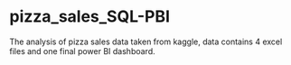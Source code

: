 # pizza_sales_SQL-PBI

The analysis of pizza sales data taken from kaggle, data contains 4 excel files and one final power BI dashboard.

